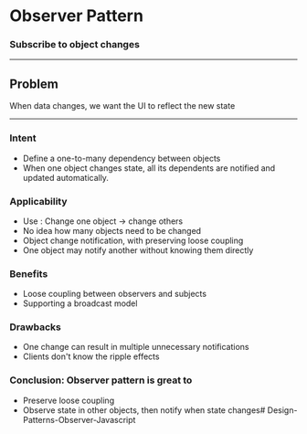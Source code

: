 # Observer Pattern 
### Subscribe to object changes
___


## Problem

When data changes, we want the UI to reflect the new state

___

### Intent
 - Define a one-to-many dependency between objects
 - When one object changes state, all its dependents are notified and updated automatically. 

### Applicability
 - Use : Change one object -> change others
 - No idea how many objects need to be changed
 - Object change notification, with preserving loose coupling
 - One object may notify another without knowing them directly

### Benefits
 - Loose coupling between observers and subjects
 - Supporting a broadcast model

### Drawbacks
  - One change can result in multiple unnecessary notifications
  - Clients don't know the ripple effects

### Conclusion: Observer pattern is great to
 - Preserve loose coupling
 - Observe state in other objects, then notify when state changes# Design-Patterns-Observer-Javascript
